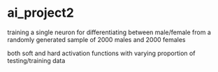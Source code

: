 # ai_project2

training a single neuron for differentiating between male/female from a randomly generated sample of 2000 males and 2000 females

both soft and hard activation functions with varying proportion of testing/training data
